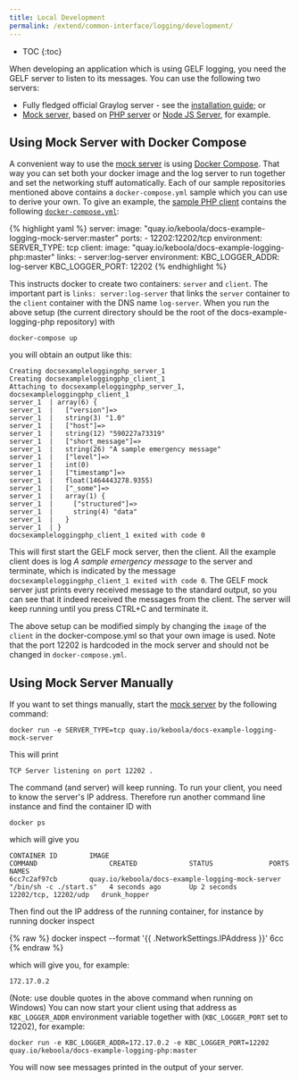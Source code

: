 ```yaml
---
title: Local Development
permalink: /extend/common-interface/logging/development/
---
```


* TOC
{:toc}

When developing an application which is using GELF logging, you need the GELF server to listen to its messages. 
You can use the following two servers:

- Fully fledged official Graylog server - see the [installation guide](http://docs.graylog.org/en/2.0/pages/installation.html); or
- [Mock server](https://github.com/keboola/docs-example-logging-mock-server), based on [PHP server](https://github.com/keboola/gelf-server) or [Node JS Server](https://github.com/wavded/graygelf), for example.

## Using Mock Server with Docker Compose
A convenient way to use the [mock server](https://github.com/keboola/docs-example-logging-mock-server) is using [Docker Compose](https://docs.docker.com/compose/). 
That way you can set both your docker image and the log server to run together and set the networking stuff automatically. 
Each of our sample repositories mentioned above contains a `docker-compose.yml` sample which you can use to derive your own. 
To give an example, the [sample PHP client](https://github.com/keboola/docs-example-logging-php) contains the following
[`docker-compose.yml`](https://github.com/keboola/docs-example-logging-php/blob/master/docker-compose.yml):

{% highlight yaml %}
server:
  image: "quay.io/keboola/docs-example-logging-mock-server:master"
  ports:
    - 12202:12202/tcp
  environment:
    SERVER_TYPE: tcp
client:
  image: "quay.io/keboola/docs-example-logging-php:master"
  links:
    - server:log-server
  environment:
    KBC_LOGGER_ADDR: log-server
    KBC_LOGGER_PORT: 12202
{% endhighlight %}

This instructs docker to create two containers: `server` and `client`. The important part is `links: server:log-server` that links
 the `server` container to the `client` container with the DNS name `log-server`. When you run the above setup (the current
 directory should be the root of the docs-example-logging-php repository) with

    docker-compose up

 you will obtain an output like this:

    Creating docsexampleloggingphp_server_1
    Creating docsexampleloggingphp_client_1
    Attaching to docsexampleloggingphp_server_1, docsexampleloggingphp_client_1
    server_1  | array(6) {
    server_1  |   ["version"]=>
    server_1  |   string(3) "1.0"
    server_1  |   ["host"]=>
    server_1  |   string(12) "590227a73319"
    server_1  |   ["short_message"]=>
    server_1  |   string(26) "A sample emergency message"
    server_1  |   ["level"]=>
    server_1  |   int(0)
    server_1  |   ["timestamp"]=>
    server_1  |   float(1464443278.9355)
    server_1  |   ["_some"]=>
    server_1  |   array(1) {
    server_1  |     ["structured"]=>
    server_1  |     string(4) "data"
    server_1  |   }
    server_1  | }
    docsexampleloggingphp_client_1 exited with code 0

This will first start the GELF mock server, then the client. All the example client does is log *A sample emergency message* to the server
and terminate, which is indicated by the message `docsexampleloggingphp_client_1 exited with code 0`. The GELF mock server
just prints every received message to the standard output, so you can see that it indeed received the messages from the client.
The server will keep running until you press CTRL+C and terminate it.

The above setup can be modified simply by changing the `image` of the `client` in the docker-compose.yml so that your own image is used. 
Note that the port 12202 is hardcoded in the mock server and should not be changed in `docker-compose.yml`.

## Using Mock Server Manually
If you want to set things manually, start the [mock server](https://github.com/keboola/docs-example-logging-mock-server) by the following command:

    docker run -e SERVER_TYPE=tcp quay.io/keboola/docs-example-logging-mock-server

This will print

    TCP Server listening on port 12202 .

The command (and server) will keep running. To run your client, you need to know the server's IP address. Therefore run another command line instance and find the container ID with

    docker ps

which will give you

    CONTAINER ID        IMAGE                                              COMMAND                  CREATED             STATUS              PORTS                  NAMES
    6cc7c2af97cb        quay.io/keboola/docs-example-logging-mock-server   "/bin/sh -c ./start.s"   4 seconds ago       Up 2 seconds        12202/tcp, 12202/udp   drunk_hopper

Then find out the IP address of the running container, for instance by running docker inspect

{% raw %}
    docker inspect --format '{{ .NetworkSettings.IPAddress }}' 6cc
{% endraw %}

which will give you, for example:

    172.17.0.2

(Note: use double quotes in the above command when running on Windows)
You can now start your client using that address as `KBC_LOGGER_ADDR` environment variable together with (`KBC_LOGGER_PORT` set to 12202), for example:

    docker run -e KBC_LOGGER_ADDR=172.17.0.2 -e KBC_LOGGER_PORT=12202 quay.io/keboola/docs-example-logging-php:master

You will now see messages printed in the output of your server.
